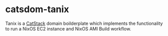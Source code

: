 # catsdom-tanix

Tanix is a [CatStack](https://github.com/wearetechnative/catstack) domain boilderplate which implements the functionality to run a NixOS EC2 instance and NixOS AMI Build workflow.
